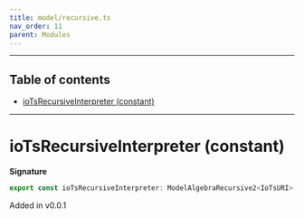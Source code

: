```yaml
---
title: model/recursive.ts
nav_order: 11
parent: Modules
---
```


---

<h2 class="text-delta">Table of contents</h2>

- [ioTsRecursiveInterpreter (constant)](#iotsrecursiveinterpreter-constant)

---

# ioTsRecursiveInterpreter (constant)

**Signature**

```ts
export const ioTsRecursiveInterpreter: ModelAlgebraRecursive2<IoTsURI> = ...
```

Added in v0.0.1
